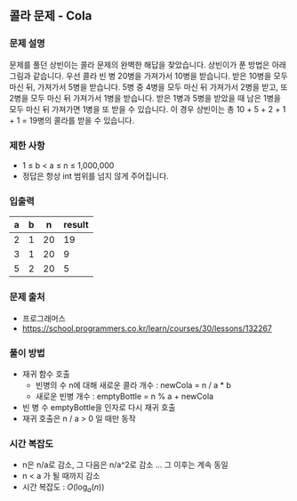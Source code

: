 ## 콜라 문제 - Cola

### 문제 설명
문제를 풀던 상빈이는 콜라 문제의 완벽한 해답을 찾았습니다. 상빈이가 푼 방법은 아래 그림과 같습니다. 우선 콜라 빈 병 20병을 가져가서 10병을 받습니다. 받은 10병을 모두 마신 뒤, 가져가서 5병을 받습니다. 5병 중 4병을 모두 마신 뒤 가져가서 2병을 받고, 또 2병을 모두 마신 뒤 가져가서 1병을 받습니다. 받은 1병과 5병을 받았을 때 남은 1병을 모두 마신 뒤 가져가면 1병을 또 받을 수 있습니다. 이 경우 상빈이는 총 10 + 5 + 2 + 1 + 1 = 19병의 콜라를 받을 수 있습니다.

### 제한 사항
- 1 ≤ b < a ≤ n ≤ 1,000,000
- 정답은 항상 int 범위를 넘지 않게 주어집니다.

### 입출력
| a  | b | n  | result |
|----|---|----|--------|
| 2  | 1 | 20 | 19     |
| 3  | 1 | 20 | 9      |
| 5  | 2 | 20 | 5      |

### 문제 출처
- 프로그래머스
- https://school.programmers.co.kr/learn/courses/30/lessons/132267

### 풀이 방법
- 재귀 함수 호출
  - 빈병의 수 n에 대해 새로운 콜라 개수 : newCola = n / a * b
  - 새로운 빈병 개수 : emptyBottle =  n % a + newCola
- 빈 병 수 emptyBottle을 인자로 다시 재귀 호출
- 재귀 호출은 n / a > 0 일 때만 동작

### 시간 복잡도
- n은 n/a로 감소, 그 다음은 n/a^2로 감소 ... 그 이후는 계속 동일
- n < a 가 될 때까지 감소 
- 시간 복잡도 : $O(\log_a(n))$